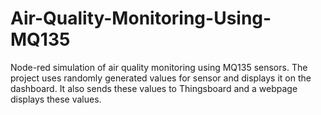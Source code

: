# Air-Quality-Monitoring-Using-MQ135
Node-red simulation of air quality monitoring using MQ135 sensors. The project uses randomly generated values for sensor and displays it on the dashboard. It also sends these values to Thingsboard and a webpage displays these values.

